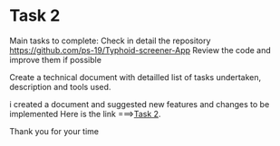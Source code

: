 # Task 2 
Main tasks to complete:
Check in detail the repository https://github.com/ps-19/Typhoid-screener-App
Review the code and improve them if possible

Create a technical document with detailled list of
 tasks undertaken, description and tools used.

i created a document and suggested new features and changes to be implemented 
Here is the link ===>[Task 2](https://docs.google.com/document/d/1Rw2ezLo7cv-49HfVCnkVD4n6mSuETEDL8HaOSYMOR0A/edit?usp=sharing).

Thank you for your time


